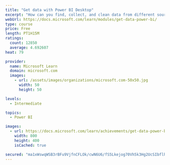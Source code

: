 ```yaml
---
title: "Get data with Power BI Desktop"
excerpt: "How can you find, collect, and clean data from different sources? Power BI is a tool for making sense of your data. You will learn tricks to make data-gathering easier."
webUrl: https://docs.microsoft.com/learn/modules/get-data-power-bi/
type: course
price: Free
length: PT1H15M
ratings:
  count: 12850
  average: 4.692607
heat: 79

provider:
  name: Microsoft Learn
  domain: microsoft.com
  images:
    - url: /assets/images/organizations/microsoft.com-50x50.jpg
      width: 50
      height: 50

levels:
  - Intermediate

topics:
  - Power BI

images:
  - url: https://docs.microsoft.com/learn/achievements/get-data-power-bi-desktop-social.png
    width: 800
    height: 400
    isCached: true

secured: "ma1xWswqWSB3rBFu9VjfnCFLOk/cwN6U6/fS5Lkejog70Vh5k3Hg2UcSIbflheAPAGtDKbkVNYaOCOd4+JoMMApXfU7JNhjiSwBfIjKwMsRUSaVimQVYYgLk9DC+GWlmPb+tgeqsZ3L9OM8S4haDolISv9ih42gtcI7h3TM3SaHlLee4WGzpkDt1bKXnaU3prxs3S1SM1mn6GRqG2tKKEp900fvGubZ2WAkbZXD6EWaM7j+3pdk9ypwvlA0SEq7zKJGeT/7xzFwg9pRDhNvOpeVMl10bGpU7Fi918eeFMWVHgeUR77dv2aPH7OGF5wJ/KzNhUNy9Srq5n+/cHE6R6s3GtOh34zdEGFah8zLBSzX3RbC6vXbF/2bQGLZC4PUCT4h7IuyEg3qIn3somc+ZH1fFKQYAHiLOuxBFJJcB3IMMGUk3pNji/Wxey6k6Mrdu;Si0/n6QhcyCmnpDSI6neGg=="
---
```


